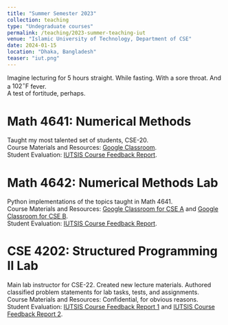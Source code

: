 ```yaml
---
title: "Summer Semester 2023"
collection: teaching
type: "Undegraduate courses"
permalink: /teaching/2023-summer-teaching-iut
venue: "Islamic University of Technology, Department of CSE"
date: 2024-01-15
location: "Dhaka, Bangladesh"
teaser: "iut.png"
---
```


Imagine lecturing for 5 hours straight. While fasting. With a sore throat. And a $102^{\circ}\text{F}$ fever.
<br>
A test of fortitude, perhaps.

Math 4641: Numerical Methods
======
Taught my most talented set of students, CSE-20.
<br>
Course Materials and Resources: [Google Classroom](https://classroom.google.com/c/NjQ2ODg3NDEyNjg1?cjc=tfgz3j7).
<br>
Student Evaluation: [IUTSIS Course Feedback Report](/files/Math4641_Summer_22-23_StudentEvaluation.pdf).

Math 4642: Numerical Methods Lab
======
Python implementations of the topics taught in Math 4641.
<br>
Course Materials and Resources: [Google Classroom for CSE A](https://classroom.google.com/c/NjQ2ODg3NDkwOTMw?cjc=tu2lmzk) and [Google Classroom for CSE B](https://classroom.google.com/c/NjQ2ODg3NDU1NzA1?cjc=62ccgep).
<br>
Student Evaluation: [IUTSIS Course Feedback Report](/files/Math4642_Summer_22-23_StudentEvaluation.pdf).

CSE 4202: Structured Programming II Lab
======
Main lab instructor for CSE-22. Created new lecture materials. Authored classified problem statements for lab tasks, tests, and assignments.
<br>
Course Materials and Resources: Confidential, for obvious reasons.
<br>
Student Evaluation: [IUTSIS Course Feedback Report 1](/files/CSE4202_Summer_22-23_StudentEvaluation.pdf) and [IUTSIS Course Feedback Report 2](/files/CSE4202_Summer_22-23_StudentEvaluation2.pdf).